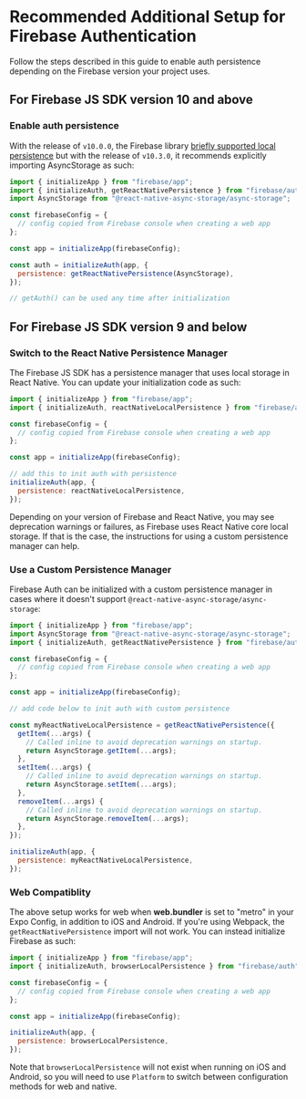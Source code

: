 # Recommended Additional Setup for Firebase Authentication

Follow the steps described in this guide to enable auth persistence depending on the Firebase version your project uses.

## For Firebase JS SDK version 10 and above

### Enable auth persistence

With the release of `v10.0.0`, the Firebase library [briefly supported local persistence](https://firebase.google.com/support/release-notes/js#version_1030_-_august_22_2023) but with the release of `v10.3.0`, it recommends explicitly importing AsyncStorage as such:

```js
import { initializeApp } from "firebase/app";
import { initializeAuth, getReactNativePersistence } from "firebase/auth";
import AsyncStorage from "@react-native-async-storage/async-storage";

const firebaseConfig = {
  // config copied from Firebase console when creating a web app
};

const app = initializeApp(firebaseConfig);

const auth = initializeAuth(app, {
  persistence: getReactNativePersistence(AsyncStorage),
});

// getAuth() can be used any time after initialization
```

## For Firebase JS SDK version 9 and below

### Switch to the React Native Persistence Manager

The Firebase JS SDK has a persistence manager that uses local storage in React Native. You can update your initialization code as such:

```js
import { initializeApp } from "firebase/app";
import { initializeAuth, reactNativeLocalPersistence } from "firebase/auth";

const firebaseConfig = {
  // config copied from Firebase console when creating a web app
};

const app = initializeApp(firebaseConfig);

// add this to init auth with persistence
initializeAuth(app, {
  persistence: reactNativeLocalPersistence,
});
```

Depending on your version of Firebase and React Native, you may see deprecation warnings or failures, as Firebase uses React Native core local storage. If that is the case, the instructions for using a custom persistence manager can help.

### Use a Custom Persistence Manager

Firebase Auth can be initialized with a custom persistence manager in cases where it doesn't support `@react-native-async-storage/async-storage`:

```js
import { initializeApp } from "firebase/app";
import AsyncStorage from "@react-native-async-storage/async-storage";
import { initializeAuth, getReactNativePersistence } from "firebase/auth";

const firebaseConfig = {
  // config copied from Firebase console when creating a web app
};

const app = initializeApp(firebaseConfig);

// add code below to init auth with custom persistence

const myReactNativeLocalPersistence = getReactNativePersistence({
  getItem(...args) {
    // Called inline to avoid deprecation warnings on startup.
    return AsyncStorage.getItem(...args);
  },
  setItem(...args) {
    // Called inline to avoid deprecation warnings on startup.
    return AsyncStorage.setItem(...args);
  },
  removeItem(...args) {
    // Called inline to avoid deprecation warnings on startup.
    return AsyncStorage.removeItem(...args);
  },
});

initializeAuth(app, {
  persistence: myReactNativeLocalPersistence,
});
```

### Web Compatiblity

The above setup works for web when **web.bundler** is set to "metro" in your Expo Config, in addition to iOS and Android. If you're using Webpack, the `getReactNativePersistence` import will not work. You can instead initialize Firebase as such:

```js
import { initializeApp } from "firebase/app";
import { initializeAuth, browserLocalPersistence } from "firebase/auth";

const firebaseConfig = {
  // config copied from Firebase console when creating a web app
};

const app = initializeApp(firebaseConfig);

initializeAuth(app, {
  persistence: browserLocalPersistence,
});
```

Note that `browserLocalPersistence` will not exist when running on iOS and Android, so you will need to use `Platform` to switch between configuration methods for web and native.

